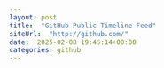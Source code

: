 ```yaml
---
layout: post
title:  "GitHub Public Timeline Feed"
siteUrl:  "http://github.com/"
date:  2025-02-08 19:45:14+00:00
categories: github
---
```

